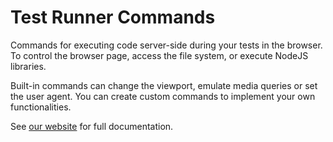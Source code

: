 # Test Runner Commands

Commands for executing code server-side during your tests in the browser. To control the browser page, access the file system, or execute NodeJS libraries.

Built-in commands can change the viewport, emulate media queries or set the user agent. You can create custom commands to implement your own functionalities.

See [our website](https://modern-web.dev/docs/test-runner/commands/) for full documentation.
